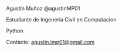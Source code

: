 Agustín Muñoz @agustinMP01

Estudiante de Ingeneria Civil en Computacion 

Python

Contacto: agustin.imp01@gmail.com
